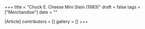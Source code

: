 +++
title = "Chuck E. Cheese Mini Stein (1983)"
draft = false
tags = ["Merchandise"]
date = ""

[Article]
contributors = []
gallery = []
+++